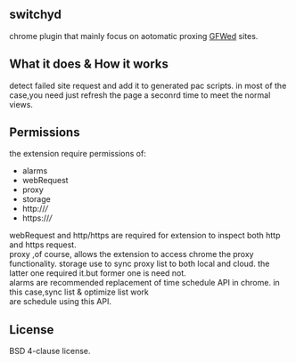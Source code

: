 switchyd
----
chrome plugin that mainly focus on aotomatic proxing [GFWed](http://en.wikipedia.org/wiki/GFW) sites.

What it does & How it works
----
detect failed site request and add it to generated pac scripts.
in most of the case,you need just refresh the page a seconrd time to meet the normal views.

Permissions
---
the extension require permissions of:

* alarms
* webRequest
* proxy  
* storage
* http://*/*
* https://*/*

webRequest and http/https are required for extension to inspect both http and https request.  
proxy ,of course, allows the extension to access chrome the proxy functionality. 
storage use to sync proxy list to both local and cloud. the latter one required it.but former one is need not.  
alarms are recommended replacement of time schedule API in chrome. in this case,sync list & optimize list work  
are schedule using this API.

License
---
BSD 4-clause license.  

